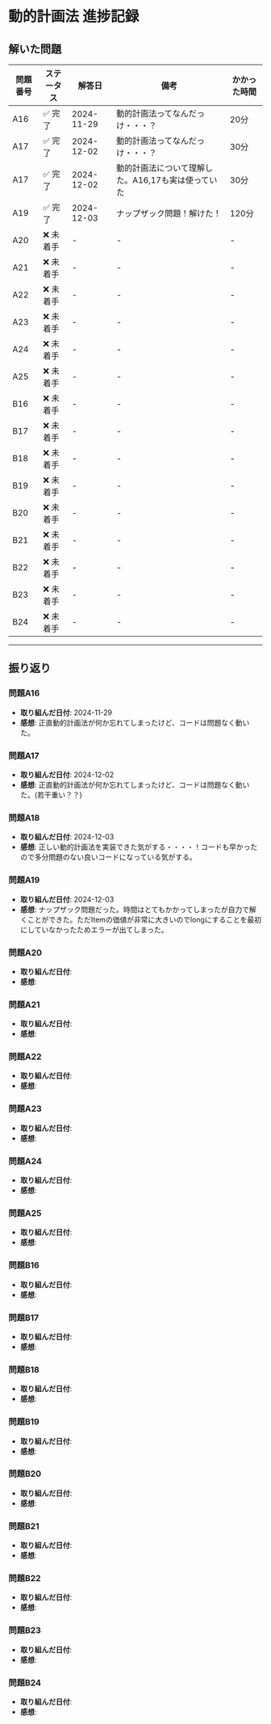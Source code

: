 # 動的計画法 進捗記録

## 解いた問題
| 問題番号 | ステータス | 解答日      | 備考                                    | かかった時間 |
|----------|-----------|-------------|-----------------------------------------|--------------|
| A16      | ✅ 完了    | 2024-11-29  | 動的計画法ってなんだっけ・・・？                  | 20分         |
| A17      | ✅ 完了    | 2024-12-02  | 動的計画法ってなんだっけ・・・？                  | 30分         |
| A17      | ✅ 完了    | 2024-12-02  | 動的計画法について理解した。A16,17も実は使っていた                  | 30分         |
| A19      | ✅ 完了    | 2024-12-03  | ナップザック問題！解けた！                  | 120分         |
| A20      | ❌ 未着手  | -           | -                                       | -            |
| A21      | ❌ 未着手  | -           | -                                       | -            |
| A22      | ❌ 未着手  | -           | -                                       | -            |
| A23      | ❌ 未着手  | -           | -                                       | -            |
| A24      | ❌ 未着手  | -           | -                                       | -            |
| A25      | ❌ 未着手  | -           | -                                       | -            |
| B16      | ❌ 未着手  | -           | -                                       | -            |
| B17      | ❌ 未着手  | -           | -                                       | -            |
| B18      | ❌ 未着手  | -           | -                                       | -            |
| B19      | ❌ 未着手  | -           | -                                       | -            |
| B20      | ❌ 未着手  | -           | -                                       | -            |
| B21      | ❌ 未着手  | -           | -                                       | -            |
| B22      | ❌ 未着手  | -           | -                                       | -            |
| B23      | ❌ 未着手  | -           | -                                       | -            |
| B24      | ❌ 未着手  | -           | -                                       | -            |

---

## 振り返り

### 問題A16
- **取り組んだ日付**: 2024-11-29
- **感想**: 正直動的計画法が何か忘れてしまったけど、コードは問題なく動いた。

### 問題A17
- **取り組んだ日付**: 2024-12-02
- **感想**: 正直動的計画法が何か忘れてしまったけど、コードは問題なく動いた。(若干重い？？)

### 問題A18
- **取り組んだ日付**: 2024-12-03
- **感想**: 正しい動的計画法を実装できた気がする・・・・！コードも早かったので多分問題のない良いコードになっている気がする。

### 問題A19
- **取り組んだ日付**: 2024-12-03
- **感想**: ナップザック問題だった。時間はとてもかかってしまったが自力で解くことができた。ただItemの価値が非常に大きいのでlongにすることを最初にしていなかったためエラーが出てしまった。

### 問題A20
- **取り組んだ日付**: 
- **感想**: 

### 問題A21
- **取り組んだ日付**: 
- **感想**: 

### 問題A22
- **取り組んだ日付**: 
- **感想**: 

### 問題A23
- **取り組んだ日付**: 
- **感想**: 

### 問題A24
- **取り組んだ日付**: 
- **感想**: 

### 問題A25
- **取り組んだ日付**: 
- **感想**: 

### 問題B16
- **取り組んだ日付**: 
- **感想**: 

### 問題B17
- **取り組んだ日付**: 
- **感想**: 

### 問題B18
- **取り組んだ日付**: 
- **感想**: 

### 問題B19
- **取り組んだ日付**: 
- **感想**: 

### 問題B20
- **取り組んだ日付**: 
- **感想**: 

### 問題B21
- **取り組んだ日付**: 
- **感想**: 

### 問題B22
- **取り組んだ日付**: 
- **感想**: 

### 問題B23
- **取り組んだ日付**: 
- **感想**: 

### 問題B24
- **取り組んだ日付**: 
- **感想**: 
